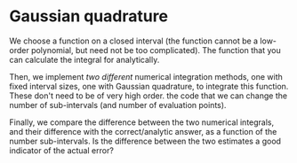 # Gaussian quadrature
We choose a function on a closed interval (the function cannot be a low-order polynomial, but need not be too complicated). The function that you can calculate the integral for analytically.

Then, we implement *two different* numerical integration methods, one with fixed interval sizes, one with Gaussian quadrature, to integrate this function. These don't need to be of very high order. the code that we can change the number of sub-intervals (and number of evaluation points).

Finally, we compare the difference between the two numerical integrals, and their difference with the correct/analytic answer, as a function of the number sub-intervals. Is the difference between the two estimates a good indicator of the actual error?
